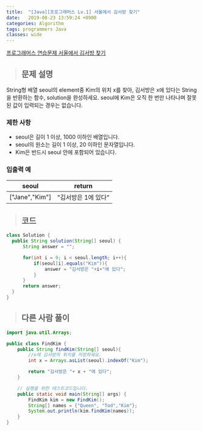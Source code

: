 ```yaml
---
title:  "[Java][프로그래머스 Lv.1] 서울에서 김서방 찾기"
date:   2019-08-23 13:59:24 +0900
categories: Algorithm
tags: programmers Java
classes: wide
---  
```


[프로그래머스 연습문제 서울에서 김서방 찾기](https://programmers.co.kr/learn/courses/30/lessons/12919)  

>## 문제 설명   

String형 배열 seoul의 element중 Kim의 위치 x를 찾아, 김서방은 x에 있다는 String을 반환하는 함수, solution을 완성하세요. seoul에 Kim은 오직 한 번만 나타나며 잘못된 값이 입력되는 경우는 없습니다.  

### 제한 사항  

- seoul은 길이 1 이상, 1000 이하인 배열입니다.  
- seoul의 원소는 길이 1 이상, 20 이하인 문자열입니다.  
- Kim은 반드시 seoul 안에 포함되어 있습니다.  

### 입출력 예  

|      seoul     	|        return       	|
|:--------------:	|:-------------------:	|
| ["Jane","Kim"] 	| "김서방은 1에 있다" 	|  

>## 코드  

```java
class Solution {
  public String solution(String[] seoul) {
      String answer = "";

      for(int i = 0; i < seoul.length; i++){
          if(seoul[i].equals("Kim")){
              answer = "김서방은 "+i+"에 있다";
          }
      }
      return answer;
  }
}
```

>## 다른 사람 풀이  

```java
import java.util.Arrays;

public class FindKim {
    public String findKim(String[] seoul){
        //x에 김서방의 위치를 저장하세요.
        int x = Arrays.asList(seoul).indexOf("Kim");

        return "김서방은 "+ x + "에 있다";
    }

    // 실행을 위한 테스트코드입니다.
    public static void main(String[] args) {
        FindKim kim = new FindKim();
        String[] names = {"Queen", "Tod","Kim"};
        System.out.println(kim.findKim(names));
    }
}
```

